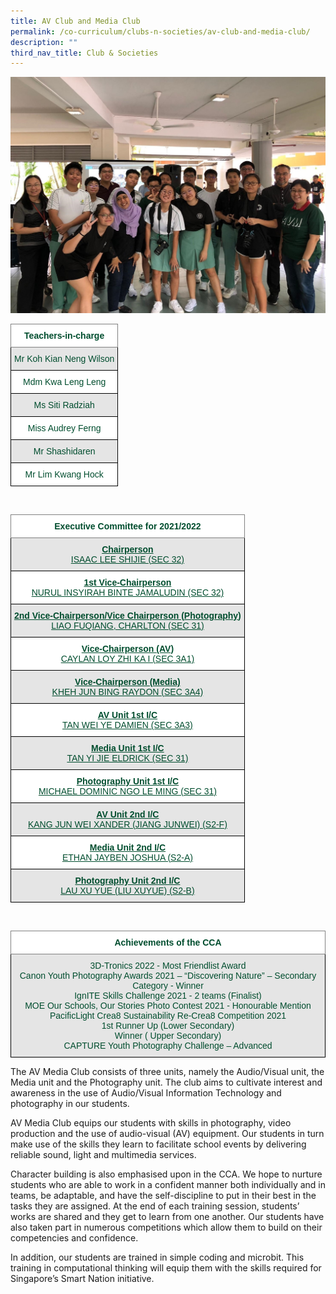 ```yaml
---
title: AV Club and Media Club
permalink: /co-curriculum/clubs-n-societies/av-club-and-media-club/
description: ""
third_nav_title: Club & Societies
---
```

![AV Club and Media Club](/images/AV%204.jpg)

<style type="text/css">
.tg  {border-collapse:collapse;border-spacing:0;}
.tg td{border-color:black;border-style:solid;border-width:1px;font-family:Arial, sans-serif;font-size:14px;
  overflow:hidden;padding:10px 5px;word-break:normal;}
.tg th{border-color:black;border-style:solid;border-width:1px;font-family:Arial, sans-serif;font-size:14px;
  font-weight:normal;overflow:hidden;padding:10px 5px;word-break:normal;}
.tg .tg-mwif{background-color:#FFF;border-color:inherit;color:#004D2E;font-weight:bold;text-align:center;vertical-align:top}
.tg .tg-bapb{background-color:#E5E5E5;color:#004D2E;text-align:center;vertical-align:middle}
.tg .tg-wpup{background-color:#FFF;color:#004D2E;text-align:center;vertical-align:middle}
</style>
<table class="tg">
<thead>
  <tr>
    <th class="tg-mwif">Teachers-in-charge<br></th>
  </tr>
</thead>
<tbody>
  <tr>
    <td class="tg-bapb">Mr Koh Kian Neng Wilson<br></td>
  </tr>
  <tr>
    <td class="tg-wpup">Mdm Kwa Leng Leng<br></td>
  </tr>
  <tr>
    <td class="tg-bapb">Ms Siti Radziah<br></td>
  </tr>
  <tr>
    <td class="tg-wpup">Miss Audrey Ferng<br></td>
  </tr>
  <tr>
    <td class="tg-bapb">Mr Shashidaren<br></td>
  </tr>
  <tr>
    <td class="tg-wpup">Mr Lim Kwang Hock</td>
  </tr>
</tbody>
</table>
<br>
<style type="text/css">
.tg  {border-collapse:collapse;border-spacing:0;}
.tg td{border-color:black;border-style:solid;border-width:1px;font-family:Arial, sans-serif;font-size:14px;
  overflow:hidden;padding:10px 5px;word-break:normal;}
.tg th{border-color:black;border-style:solid;border-width:1px;font-family:Arial, sans-serif;font-size:14px;
  font-weight:normal;overflow:hidden;padding:10px 5px;word-break:normal;}
.tg .tg-mwif{background-color:#FFF;border-color:inherit;color:#004D2E;font-weight:bold;text-align:center;vertical-align:top}
.tg .tg-ywyw{background-color:#E5E5E5;color:#004D2E;font-weight:bold;text-align:center;text-decoration:underline;vertical-align:top}
.tg .tg-frvs{background-color:#FFF;color:#004D2E;font-weight:bold;text-align:center;text-decoration:underline;vertical-align:top}
</style>
<table class="tg">
<thead>
  <tr>
    <th class="tg-mwif">Executive Committee for 2021/2022<br></th>
  </tr>
</thead>
<tbody>
  <tr>
    <td class="tg-ywyw">Chairperson<br><span style="font-weight:400;color:#004D2E">ISAAC LEE SHIJIE (SEC 32)</span></td>
  </tr>
  <tr>
    <td class="tg-frvs">1st Vice-Chairperson<br><span style="font-weight:400;color:#004D2E">NURUL INSYIRAH BINTE JAMALUDIN (SEC 32)</span></td>
  </tr>
  <tr>
    <td class="tg-ywyw">2nd Vice-Chairperson/Vice Chairperson (Photography)<br><span style="font-weight:400;color:#004D2E">LIAO FUQIANG, CHARLTON (SEC 31)</span></td>
  </tr>
  <tr>
    <td class="tg-frvs">Vice-Chairperson (AV)<br><span style="font-weight:400;color:#004D2E">CAYLAN LOY ZHI KA I (SEC 3A1)</span></td>
  </tr>
  <tr>
    <td class="tg-ywyw">Vice-Chairperson (Media)<br><span style="font-weight:400;color:#004D2E">KHEH JUN BING RAYDON (SEC 3A4)</span></td>
  </tr>
  <tr>
    <td class="tg-frvs">AV Unit 1st I/C<br><span style="font-weight:400;color:#004D2E">TAN WEI YE DAMIEN (SEC 3A3)</span></td>
  </tr>
  <tr>
    <td class="tg-ywyw">Media Unit 1st I/C<br><span style="font-weight:400;color:#004D2E">TAN YI JIE ELDRICK (SEC 31)</span></td>
  </tr>
  <tr>
    <td class="tg-frvs">Photography Unit 1st I/C<br><span style="font-weight:400;color:#004D2E">MICHAEL DOMINIC NGO LE MING (SEC 31)</span></td>
  </tr>
  <tr>
    <td class="tg-ywyw">AV Unit 2nd I/C<br><span style="font-weight:400;color:#004D2E">KANG JUN WEI XANDER (JIANG JUNWEI) (S2-F)</span></td>
  </tr>
  <tr>
    <td class="tg-frvs">Media Unit 2nd I/C<br><span style="font-weight:400;color:#004D2E">ETHAN JAYBEN JOSHUA (S2-A)</span></td>
  </tr>
  <tr>
    <td class="tg-ywyw">Photography Unit 2nd I/C<br><span style="font-weight:400;color:#004D2E">LAU XU YUE (LIU XUYUE) (S2-B)</span></td>
  </tr>
</tbody>
</table>
<br>
<style type="text/css">
.tg  {border-collapse:collapse;border-spacing:0;}
.tg td{border-color:black;border-style:solid;border-width:1px;font-family:Arial, sans-serif;font-size:14px;
  overflow:hidden;padding:10px 5px;word-break:normal;}
.tg th{border-color:black;border-style:solid;border-width:1px;font-family:Arial, sans-serif;font-size:14px;
  font-weight:normal;overflow:hidden;padding:10px 5px;word-break:normal;}
.tg .tg-mwif{background-color:#FFF;border-color:inherit;color:#004D2E;font-weight:bold;text-align:center;vertical-align:top}
.tg .tg-t70x{background-color:#E5E5E5;color:#004D2E;text-align:center;vertical-align:top}
</style>
<table class="tg">
<thead>
  <tr>
    <th class="tg-mwif">Achievements of the CCA<br></th>
  </tr>
</thead>
<tbody>
  <tr>
    <td class="tg-t70x"><span style="font-weight:400;color:#004D2E">3D-Tronics 2022 - Most Friendlist Award</span><br><span style="font-weight:400;color:#004D2E">Canon Youth Photography Awards 2021 – “Discovering Nature” – Secondary Category - Winner</span><br><span style="font-weight:400;color:#004D2E">IgnITE Skills Challenge 2021 - 2 teams (Finalist)</span><br><span style="font-weight:400;color:#004D2E">MOE Our Schools, Our Stories Photo Contest 2021 - Honourable Mention</span><br><span style="font-weight:400;color:#004D2E">PacificLight Crea8 Sustainability Re-Crea8 Competition 2021</span><br><span style="font-weight:400;color:#004D2E">1st Runner Up (Lower Secondary)</span><br><span style="font-weight:400;color:#004D2E">Winner ( Upper Secondary)</span><br><span style="font-weight:400;color:#004D2E">CAPTURE Youth Photography Challenge – Advanced</span></td>
  </tr>
</tbody>
</table>

The AV Media Club consists of three units, namely the Audio/Visual unit, the Media unit and the Photography unit. The club aims to cultivate interest and awareness in the use of Audio/Visual Information Technology and photography in our students.

  

AV Media Club equips our students with skills in photography, video production and the use of audio-visual (AV) equipment. Our students in turn make use of the skills they learn to facilitate school events by delivering reliable sound, light and multimedia services.

  

Character building is also emphasised upon in the CCA. We hope to nurture students who are able to work in a confident manner both individually and in teams, be adaptable, and have the self-discipline to put in their best in the tasks they are assigned. At the end of each training session, students’ works are shared and they get to learn from one another. Our students have also taken part in numerous competitions which allow them to build on their competencies and confidence.

  

In addition, our students are trained in simple coding and microbit. This training in computational thinking will equip them with the skills required for Singapore’s Smart Nation initiative.